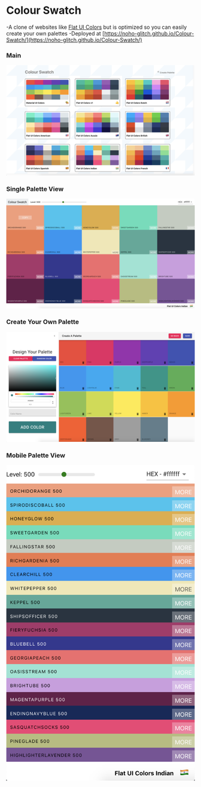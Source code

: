 # Colour Swatch

-A clone of websites like [Flat UI Colors](https://flatuicolors.com/) but is optimized so you can easily create your own palettes
-Deployed at [https://noho-glitch.github.io/Colour-Swatch/](https://noho-glitch.github.io/Colour-Swatch/)

### Main
![image](https://github.com/noho-glitch/Colour-Swatch/blob/master/public/PaletteList.png)

### Single Palette View
![image](https://github.com/noho-glitch/Colour-Swatch/blob/master/public/SinglePalette.png)

### Create Your Own Palette
![image](https://github.com/noho-glitch/Colour-Swatch/blob/master/public/ColorPicker.png)

### Mobile Palette View
![image](https://github.com/noho-glitch/Colour-Swatch/blob/master/public/MobilePalette.png)
